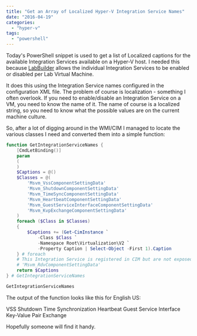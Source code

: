 ```yaml
---
title: "Get an Array of Localized Hyper-V Integration Service Names"
date: "2016-04-19"
categories:
  - "hyper-v"
tags:
  - "powershell"
---
```


Today's PowerShell snippet is used to get a list of Localized captions for the available Integration Services available on a Hyper-V host. I needed this because [LabBuilder](https://github.com/PlagueHO/LabBuilder) allows the individual Integration Services to be enabled or disabled per Lab Virtual Machine.

It does this using the Integration Service names configured in the configuration XML file. The problem of course is localization - something I often overlook. If you need to enable/disable an Integration Service on a VM, you need to know the name of it. The name of course is a localized string, so you need to know what the possible values are on the current machine culture.

So, after a lot of digging around in the WMI/CIM I managed to locate the various classes I need and converted them into a simple function:


```powershell
function GetIntegrationServiceNames {
    [CmdLetBinding()]
    param
    (
    )
    $Captions = @()
    $Classes = @(
        'Msvm_VssComponentSettingData'
        'Msvm_ShutdownComponentSettingData'
        'Msvm_TimeSyncComponentSettingData'
        'Msvm_HeartbeatComponentSettingData'
        'Msvm_GuestServiceInterfaceComponentSettingData'
        'Msvm_KvpExchangeComponentSettingData'
    )
    foreach ($Class in $Classes)
    {
        $Captions += (Get-CimInstance `
            -Class $Class `
            -Namespace Root\Virtualization\V2 `
            -Property Caption | Select-Object -First 1).Caption
    } # foreach
    # This Integration Service is registered in CIM but are not exposed in Hyper-V
    # 'Msvm_RdvComponentSettingData'
    return $Captions
} # GetIntegrationServiceNames

GetIntegrationServiceNames
```

The output of the function looks like this for English US:

VSS
Shutdown
Time Synchronization
Heartbeat
Guest Service Interface
Key-Value Pair Exchange

Hopefully someone will find it handy.


